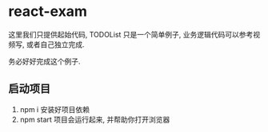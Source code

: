 # react-exam

这里我们只提供起始代码, TODOList 只是一个简单例子, 业务逻辑代码可以参考视频写, 或者自己独立完成.

务必好好完成这个例子.

## 启动项目
1. npm i 安装好项目依赖
2. npm start 项目会运行起来, 并帮助你打开浏览器
